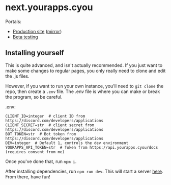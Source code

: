 # next.yourapps.cyou
Portals:

* [Production site](https://next.yourapps.cyou/) ([mirror](https://next-yourapps-cyou-eeky.vercel.app/))
* [Beta testing](https://next-yourapps-cyou-git-beta-eeky.vercel.app/)

## Installing yourself
This is quite advanced, and isn't actually recommended.
If you just want to make some changes to regular pages, you only really need to clone and edit the .js files.

However, if you want to run your own instance, you'll need to `git clone` the repo, then create a `.env` file.
The .env file is where you can make or break the program, so be careful.

.env:

```shell
CLIENT_ID=integer  # client ID from https://discord.com/developers/applications
CLIENT_SECRET=str  # client secret from https://discord.com/developers/applications
BOT_TOKEN=str  # Bot token from https://discord.com/developers/applications
DEV=integer  # Default 1, controls the dev environment
YOURAPPS_API_TOKEN=str  # Token from https://api.yourapps.cyou/docs (requires consent from me)
```

Once you've done that, run `npm i`.

After installing dependencies, run `npm run dev`. This will start a
server [here](http://localhost:3000). From there, have fun!